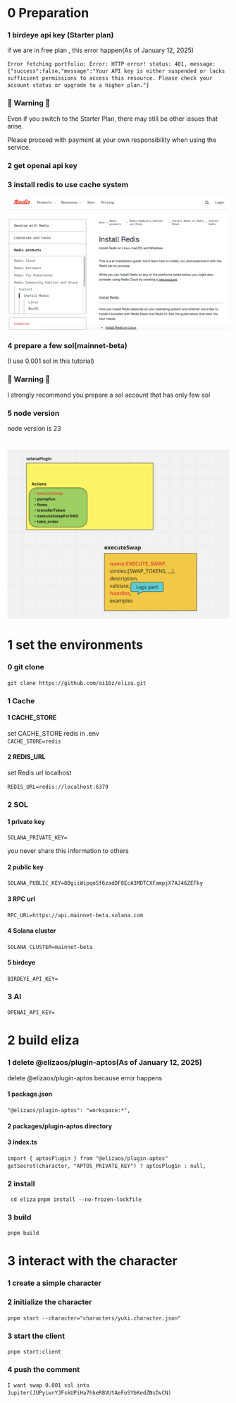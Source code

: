 # 0 Preparation

### 1 birdeye api key (Starter plan)

if we are in free plan , this error happen(As of January 12, 2025)

```
Error fetching portfolio: Error: HTTP error! status: 401, message: {"success":false,"message":"Your API key is either suspended or lacks sufficient permissions to access this resource. Please check your account status or upgrade to a higher plan."}
```

### 🚨 Warning 🚨

Even if you switch to the Starter Plan, there may still be other issues that arise.

Please proceed with payment at your own responsibility when using the service.

### 2 get openai api key

### 3 install redis to use cache system

![](./images/3.png)

### 4 prepare a few sol(mainnet-beta)

(I use 0.001 sol in this tutorial)

### 🚨 Warning 🚨

I strongly recommend you prepare a sol account that has only few sol

### 5 node version

node version is 23

#

![](./images/2.png)

# 1 set the environments

### 0 git clone

`git clone https://github.com/ai16z/eliza.git`

### 1 Cache

#### 1 CACHE_STORE

set CACHE_STORE redis in .env  
`CACHE_STORE=redis`

#### 2 REDIS_URL

set Redis url localhost

`REDIS_URL=redis://localhost:6379`

### 2 SOL

#### 1 private key

`SOLANA_PRIVATE_KEY=`

you never share this information to others

#### 2 public key

`SOLANA_PUBLIC_KEY=8BgiiWipqoSf6zadDF8EcA3MDTCXFampjX7AJ46ZEFky`

#### 3 RPC url

`RPC_URL=https://api.mainnet-beta.solana.com`

#### 4 Solana cluster

`SOLANA_CLUSTER=mainnet-beta`

#### 5 birdeye

`BIRDEYE_API_KEY=`

### 3 AI

`OPENAI_API_KEY=`

# 2 build eliza

### 1 delete @elizaos/plugin-aptos(As of January 12, 2025)

delete @elizaos/plugin-aptos because error happens

#### 1 package.json

`"@elizaos/plugin-aptos": "workspace:*",`

#### 2 packages/plugin-aptos directory

#### 3 index.ts

`import { aptosPlugin } from "@elizaos/plugin-aptos" `
`getSecret(character, "APTOS_PRIVATE_KEY") ? aptosPlugin : null,`

### 2 install

` cd eliza`
`pnpm install --no-frozen-lockfile`

### 3 build

`pnpm build`

# 3 interact with the character

### 1 create a simple character

### 2 initialize the character

`pnpm start --character="characters/yuki.character.json"`

### 3 start the client

`pnpm start:client`

### 4 push the comment

`I want swap 0.001 sol into Jupiter(JUPyiwrYJFskUPiHa7hkeR8VUtAeFoSYbKedZNsDvCN)`
